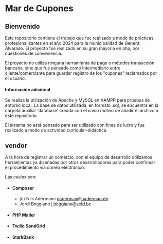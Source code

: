 # Mar de Cupones
## Bienvenido
Este repositorio contiene el trabajo que fue realizado a modo de prácticas profesionalizantes en el año 2024 para la municipalidad de General Alvarado.
El proyecto fue realizado en su gran mayoria en php, por cuestiones de conveniencia.

El proyecto no utiliza ninguna herramienta de pago o métodos transacción bancaria, sino que fue pensado como intermediario entre cliente/comerciante para guardar registro de los "cupones" reclamados por el usuario.

#### Información adicional
Se realiza la utilización de Apache y MySQL en XAMPP para pruebas de entorno local.
La base de datos utilizada, en formato .sql, se encuentra en la carpeta auxiliar 'database' creada con el unico motivo de añadir el archivo a este repositorio.

El sistema no está pensado para ser utilizado con fines de lucro y fue realizado a modo de actividad curricular-didáctica.

## vendor
A la hora de registrar un comercio, con el equipo de desarrollo utilizamos herramientas ya diseñadas por otros desarrolladores para poder confirmar el procedimiento via correo electrónico.

Las cuales son:

- #### Composer
   - (c) Nils Adermann <naderman@naderman.de>
   -  Jordi Boggiano <j.boggiano@seld.be>

- #### PHP Mailer
- #### Twilio SendGrid
- #### StarkBank
